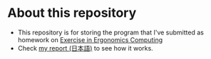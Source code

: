 # About this repository

- This repository is for storing the program that I've submitted as homework on [Exercise in Ergonomics Computing](https://imura-lab.org/lecture/eec/)
- Check [my report  (日本語)]() to see how it works.
